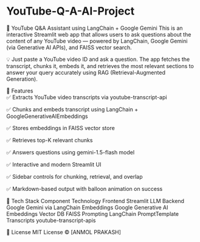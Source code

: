 # YouTube-Q-A-AI-Project
🎥 YouTube Q&A Assistant using LangChain + Google Gemini
This is an interactive Streamlit web app that allows users to ask questions about the content of any YouTube video — powered by LangChain, Google Gemini (via Generative AI APIs), and FAISS vector search.

💡 Just paste a YouTube video ID and ask a question. The app fetches the transcript, chunks it, embeds it, and retrieves the most relevant sections to answer your query accurately using RAG (Retrieval-Augmented Generation).

🚀 Features<br>
✅ Extracts YouTube video transcripts via youtube-transcript-api

✅ Chunks and embeds transcript using LangChain + GoogleGenerativeAIEmbeddings

✅ Stores embeddings in FAISS vector store

✅ Retrieves top-K relevant chunks

✅ Answers questions using gemini-1.5-flash model

✅ Interactive and modern Streamlit UI

✅ Sidebar controls for chunking, retrieval, and overlap

✅ Markdown-based output with balloon animation on success

🧰 Tech Stack
Component	Technology
Frontend	Streamlit
LLM Backend	Google Gemini via LangChain
Embeddings	Google Generative AI Embeddings
Vector DB	FAISS
Prompting	LangChain PromptTemplate
Transcripts	youtube-transcript-apis

📄 License
MIT License © [ANMOL PRAKASH]
